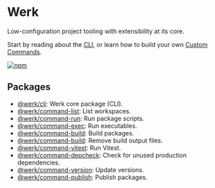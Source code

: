 # Werk

Low-configuration project tooling with extensibility at its core.

Start by reading about the [CLI](packages/cli/README.md), or learn how to build your own [Custom Commands](packages/cli/README_CUSTOM_COMMANDS.md).

[![npm](https://img.shields.io/npm/v/@werk/cli?label=NPM)](https://www.npmjs.com/package/@werk/cli)

## Packages

- [@werk/cli](packages/cli/README.md): Werk core package (CLI).
- [@werk/command-list](packages/command-list/README.md): List workspaces.
- [@werk/command-run](packages/command-run/README.md): Run package scripts.
- [@werk/command-exec](packages/command-exec/README.md): Run executables.
- [@werk/command-build](packages/command-build/README.md): Build packages.
- [@werk/command-build](packages/command-build/README.md): Remove build output files.
- [@werk/command-vitest](packages/command-vitest/README.md): Run Vitest.
- [@werk/command-depcheck](packages/command-depcheck/README.md): Check for unused production dependencies.
- [@werk/command-version](packages/command-version/README.md): Update versions.
- [@werk/command-publish](packages/command-publish/README.md): Publish packages.
